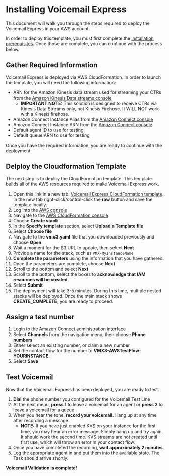 # Installing Voicemail Express
This document will walk you through the steps required to deploy the Voicemail Express in your AWS account. 

In order to deploy this template, you must first complete the [installation prerequisites](vmx_prerequistes.md). Once those are complete, you can continue with the process below.

## Gather Required Information
Voicemail Express is deployed via AWS CloudFormation. In order to launch the template, you will need the following information:
- ARN for the Amazon Kinesis data stream used for streaming your CTRs from the [Amazon Kinesis Data streams console](https://console.aws.amazon.com/kinesis/home)
  - **IMPORTANT NOTE:** This solution is designed to receive CTRs via Kinesis Data Streams only, not Kinesis Firehose. It WILL NOT work with a Kinesis firehose.
- Amazon Connect Instance Alias from the [Amazon Connect console](https://console.aws.amazon.com/connect/home)
- Amazon Connect Instance ARN from the [Amazon Connect console](https://console.aws.amazon.com/connect/home)
- Default agent ID to use for testing
- Default queue ARN to use for testing

Once you have the required information, you are ready to continue with the deployment.

## Delploy the Cloudformation Template
The next step is to deploy the CloudFormation template. This template builds all of the AWS resources required to make Voicemail Express work.
1.  Open this link in a new tab: [Voicemail Express CloudFormation template](../CloudFormation/vmx3.yaml). In the new tab right-click/control-click the **raw** button and save the template locally.
1.  Log into the [AWS console](https://console.aws.amazon.com/console/home)
1.  Navigate to the [AWS CloudFormation console](https://console.aws.amazon.com/cloudformation/home)
1.  Choose **Create stack**
1.  In the **Specify template** section, select **Upload a Template file**
1.  Select **Choose file**
1.  Navigate to the **vmx3.yaml** file that you downloaded previously and choose **Open**
1.  Wait a moment for the S3 URL to update, then select **Next**
1.  Provide a name for the stack, such as `VMX-MyInstanceName`
1.  **Complete the parameters** using the information that you have gathered.
1.  Once the parameters are complete, choose **Next**
1. 	Scroll to the bottom and select **Next**
1. 	Scroll to the bottom, select the boxes to **acknowledge that IAM resources will be created**
1.  Select **Submit**
1.  The deployment will take 3-5 minutes. During this time, multiple nested stacks will be deployed. Once the main stack shows **CREATE_COMPLETE**, you are ready to proceed.

## Assign a test number
1.  Login to the Amazon Connect administration interface
1.  Select **Channels** from the navigation menu, then choose **Phone numbers**
1.  Either select an existing number, or claim a new number
1.  Set the contact flow for the number to **VMX3-AWSTestFlow-YOURINSTANCE**.
1.  Select **Save**

## Test Voicemail
Now that the Voicemail Express has been deployed, you are ready to test.
1.  **Dial** the phone number you configured for the Voicemail Test Line
1.  At the next menu, **press 1** to leave a voicemail for an agent or **press 2** to leave a voicemail for a queue
1.  When you hear the tone, **record your voicemail**. Hang up at any time after recording a message.
    - **NOTE:** If you have just enabled KVS on your instance for the first time, you may hear an error message. Simply hang up and try again. It should work the second time. KVS streams are not created until first use, which will throw an error in your contact flow.
1.  Once you have completed the recording, **wait approximately 2 minutes**.
1.  Log the appropriate agent in and put them into the available state. The Task should arrive shortly.

**Voicemail Validation is complete!**